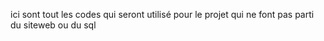 ici sont tout les codes qui seront utilisé pour le projet qui ne font pas parti du siteweb ou du sql
